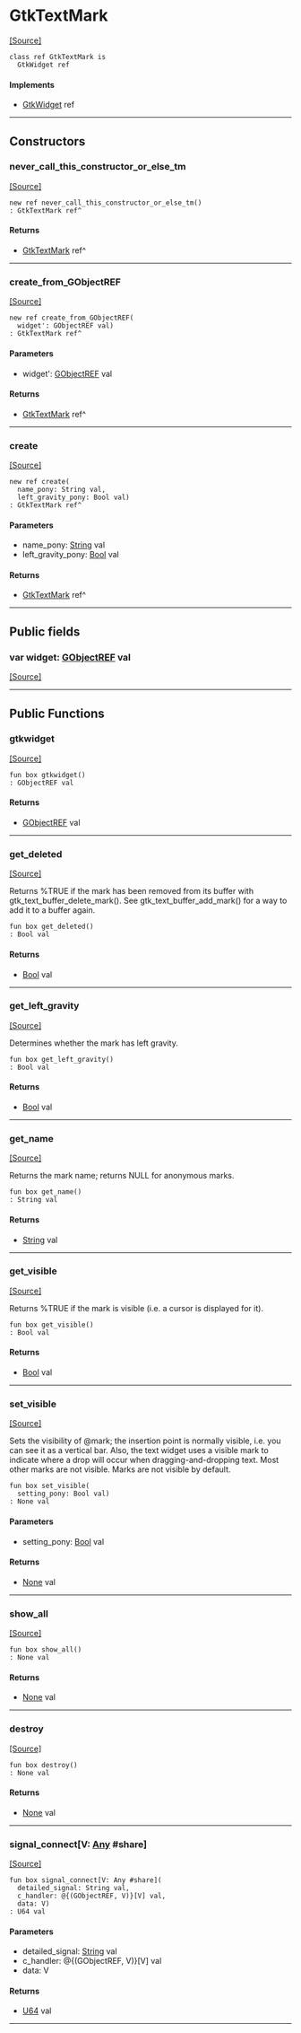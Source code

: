 # GtkTextMark
<span class="source-link">[[Source]](src/gtk3/GtkTextMark.md#L6)</span>
```pony
class ref GtkTextMark is
  GtkWidget ref
```

#### Implements

* [GtkWidget](gtk3-GtkWidget.md) ref

---

## Constructors

### never_call_this_constructor_or_else_tm
<span class="source-link">[[Source]](src/gtk3/GtkTextMark.md#L10)</span>


```pony
new ref never_call_this_constructor_or_else_tm()
: GtkTextMark ref^
```

#### Returns

* [GtkTextMark](gtk3-GtkTextMark.md) ref^

---

### create_from_GObjectREF
<span class="source-link">[[Source]](src/gtk3/GtkTextMark.md#L13)</span>


```pony
new ref create_from_GObjectREF(
  widget': GObjectREF val)
: GtkTextMark ref^
```
#### Parameters

*   widget': [GObjectREF](gtk3-..-gobject-GObjectREF.md) val

#### Returns

* [GtkTextMark](gtk3-GtkTextMark.md) ref^

---

### create
<span class="source-link">[[Source]](src/gtk3/GtkTextMark.md#L17)</span>


```pony
new ref create(
  name_pony: String val,
  left_gravity_pony: Bool val)
: GtkTextMark ref^
```
#### Parameters

*   name_pony: [String](builtin-String.md) val
*   left_gravity_pony: [Bool](builtin-Bool.md) val

#### Returns

* [GtkTextMark](gtk3-GtkTextMark.md) ref^

---

## Public fields

### var widget: [GObjectREF](gtk3-..-gobject-GObjectREF.md) val
<span class="source-link">[[Source]](src/gtk3/GtkTextMark.md#L7)</span>



---

## Public Functions

### gtkwidget
<span class="source-link">[[Source]](src/gtk3/GtkTextMark.md#L9)</span>


```pony
fun box gtkwidget()
: GObjectREF val
```

#### Returns

* [GObjectREF](gtk3-..-gobject-GObjectREF.md) val

---

### get_deleted
<span class="source-link">[[Source]](src/gtk3/GtkTextMark.md#L28)</span>


Returns %TRUE if the mark has been removed from its buffer
with gtk_text_buffer_delete_mark(). See gtk_text_buffer_add_mark()
for a way to add it to a buffer again.


```pony
fun box get_deleted()
: Bool val
```

#### Returns

* [Bool](builtin-Bool.md) val

---

### get_left_gravity
<span class="source-link">[[Source]](src/gtk3/GtkTextMark.md#L36)</span>


Determines whether the mark has left gravity.


```pony
fun box get_left_gravity()
: Bool val
```

#### Returns

* [Bool](builtin-Bool.md) val

---

### get_name
<span class="source-link">[[Source]](src/gtk3/GtkTextMark.md#L42)</span>


Returns the mark name; returns NULL for anonymous marks.


```pony
fun box get_name()
: String val
```

#### Returns

* [String](builtin-String.md) val

---

### get_visible
<span class="source-link">[[Source]](src/gtk3/GtkTextMark.md#L50)</span>


Returns %TRUE if the mark is visible (i.e. a cursor is displayed
for it).


```pony
fun box get_visible()
: Bool val
```

#### Returns

* [Bool](builtin-Bool.md) val

---

### set_visible
<span class="source-link">[[Source]](src/gtk3/GtkTextMark.md#L57)</span>


Sets the visibility of @mark; the insertion point is normally
visible, i.e. you can see it as a vertical bar. Also, the text
widget uses a visible mark to indicate where a drop will occur when
dragging-and-dropping text. Most other marks are not visible.
Marks are not visible by default.


```pony
fun box set_visible(
  setting_pony: Bool val)
: None val
```
#### Parameters

*   setting_pony: [Bool](builtin-Bool.md) val

#### Returns

* [None](builtin-None.md) val

---

### show_all
<span class="source-link">[[Source]](src/gtk3/GtkWidget.md#L4)</span>


```pony
fun box show_all()
: None val
```

#### Returns

* [None](builtin-None.md) val

---

### destroy
<span class="source-link">[[Source]](src/gtk3/GtkWidget.md#L7)</span>


```pony
fun box destroy()
: None val
```

#### Returns

* [None](builtin-None.md) val

---

### signal_connect\[V: [Any](builtin-Any.md) #share\]
<span class="source-link">[[Source]](src/gtk3/GtkWidget.md#L10)</span>


```pony
fun box signal_connect[V: Any #share](
  detailed_signal: String val,
  c_handler: @{(GObjectREF, V)}[V] val,
  data: V)
: U64 val
```
#### Parameters

*   detailed_signal: [String](builtin-String.md) val
*   c_handler: @{(GObjectREF, V)}[V] val
*   data: V

#### Returns

* [U64](builtin-U64.md) val

---

